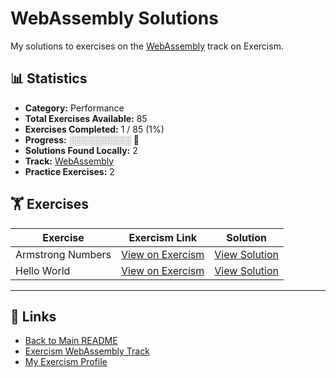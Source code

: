 # WebAssembly Solutions

My solutions to exercises on the [WebAssembly](https://exercism.org/tracks/wasm) track on Exercism.

## 📊 Statistics

- **Category:** Performance
- **Total Exercises Available:** 85
- **Exercises Completed:** 1 / 85 (1%)
- **Progress:** ░░░░░░░░░░ 🔴
- **Solutions Found Locally:** 2
- **Track:** [WebAssembly](https://exercism.org/tracks/wasm)
- **Practice Exercises:** 2

## 🏋️ Exercises

| Exercise | Exercism Link | Solution |
|----------|---------------|----------|
| Armstrong Numbers | [View on Exercism](https://exercism.org/tracks/wasm/exercises/armstrong-numbers) | [View Solution](armstrong-numbers/README.md) |
| Hello World | [View on Exercism](https://exercism.org/tracks/wasm/exercises/hello-world) | [View Solution](hello-world/README.md) |

---

## 🔗 Links

- [Back to Main README](../README.md)
- [Exercism WebAssembly Track](https://exercism.org/tracks/wasm)
- [My Exercism Profile](https://exercism.org/profiles/princemuel)
